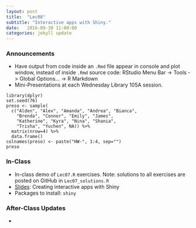 ```yaml
---
layout: post
title:  "Lec08"
subtitle: "Interactive apps with Shiny."
date:   2016-09-30 11:00:00
categories: jekyll update
---
```




### Announcements

* Have output from code inside an `.Rmd` file appear in console and plot window, instead of inside `.Rmd` source code: RStudio Menu Bar -> Tools -> Global Options... -> R Markdown
* Mini-Presentations at each Wednesday Library 105A session.  

~~~
library(dplyr)
set.seed(76)
preso <- sample(
  c("Alden", "Alex", "Amanda", "Andrea", "Bianca",
    "Brenda", "Connor", "Emily", "James", 
    "Katherine", "Kyra", "Nina", "Shania", 
    "Trisha", "Yuchen", NA)) %>% 
  matrix(nrow=4) %>% 
  data.frame()
colnames(preso) <- paste("HW-", 1:4, sep="")
preso
~~~




### In-Class

* In-class demo of `Lec07.R` exercises. Note: solutions to all exercises are posted on GitHub in `Lec07_solutions.R`
* <a href =
"http://htmlpreview.github.io/?https://raw.githubusercontent.com/2016-09-Middlebury-Data-Science/Topics/master/Lec08%20Shiny/Lec08.html"
target = "_blank">Slides</a>: Creating interactive apps with Shiny
* Packages to install: `shiny`



### After-Class Updates

* 

